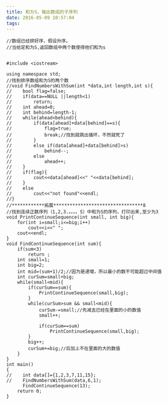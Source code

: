 ```yaml
---
title: 和为S，输出数组的子序列
date: 2016-05-09 10:57:04
tags:
---
```


    //数组已经排好序，假设升序。
    //当给定和为S,返回数组中两个数使得他们和为s
    
    
    #include <iostream>
    
    using namespace std;
    //找到排序数组和为S的两个数
    //void FindNumbersWithSum(int *data,int length,int s){
    //    bool flag=false;
    //    if(data==NULL ||length<1)
    //        return;
    //    int ahead=0;
    //    int behind=length-1;
    //    while(ahead<behind){
    //        if(data[ahead]+data[behind]==s){
    //            flag=true;
    //            break;//找到就跳出循环，不然就死了
    //        }
    //        else if(data[ahead]+data[behind]>s)
    //            behind--;
    //        else
    //            ahead++;
    //    }
    //    if(flag){
    //        cout<<data[ahead]<<" "<<data[behind];
    //    }
    //    else
    //        cout<<"not found"<<endl;
    //}
    //************拓展*********************************8
    //找到连续正数序列（1,2,3.。。。。S）中和为S的序列，打印出来,至少为3
    void PrintContinueSequence(int small, int big){
        for(int i=small;i<=big;i++)
            cout<<i<<" ";
        cout<<endl;
    }
    void FindContinueSequence(int sum){
        if(sum<3)
            return ;
        int small=1;
        int big=2;
        int mid=(sum+1)/2;//因为是递增，所以最小的数不可能超过中间值
        int curSum=small+big;
        while(small<mid){
            if(curSum==sum){
                PrintContinueSequence(small,big);
            }
            while(curSum>sum && small<mid){
                curSum-=small;//先减去已经在里面的小的数值
                small++;
    
                if(curSum==sum)
                    PrintContinueSequence(small,big);
            }
            big++;
            curSum+=big;//后加上不在里面的大的数值
        }
    }
    int main()
    {
    //    int data[]={1,2,3,7,11,15};
    //    FindNumbersWithSum(data,6,1);
          FindContinueSequence(13);
        return 0;
    }


